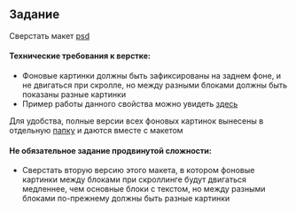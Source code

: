 ## Задание

Сверстать макет [psd](Parallax.psd) 

#### Технические требования к верстке:
- Фоновые картинки должны быть зафиксированы на заднем фоне, и не двигаться при скролле, но между разными блоками должны быть показаны разные картинки
- Пример работы данного свойства можно увидеть [здесь](Preview.gif)  

Для удобства, полные версии всех фоновых картинок вынесены в отдельную [папку](img) и даются вместе с макетом 

#### Не обязательное задание продвинутой сложности:
- Сверстать вторую версию этого макета, в котором фоновые картинки между блоками при скроллинге будут двигаться медленнее, чем основные блоки с текстом, но между разными блоками по-прежнему должны быть разные картинки